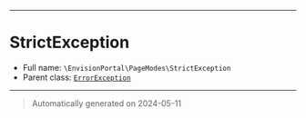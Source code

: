 ***

# StrictException





* Full name: `\EnvisionPortal\PageModes\StrictException`
* Parent class: [`ErrorException`](../../ErrorException.md)






***
> Automatically generated on 2024-05-11
